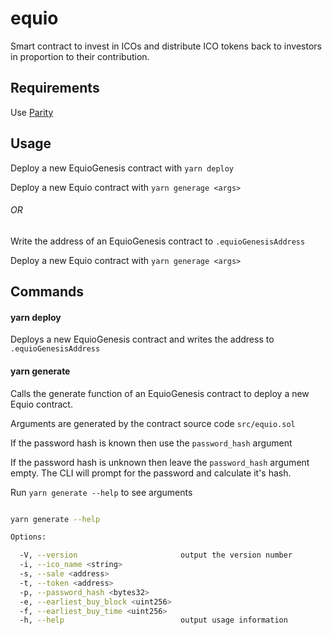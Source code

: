 # equio

Smart contract to invest in ICOs and distribute ICO tokens back to investors in proportion to their contribution.

## Requirements

Use [Parity](https://parity.io/)

## Usage

Deploy a new EquioGenesis contract with `yarn deploy`

Deploy a new Equio contract with `yarn generage <args>`

###### OR

Write the address of an EquioGenesis contract to `.equioGenesisAddress`

Deploy a new Equio contract with `yarn generage <args>`

## Commands

#### yarn deploy

Deploys a new EquioGenesis contract and writes the address to `.equioGenesisAddress`

#### yarn generate

Calls the generate function of an EquioGenesis contract to deploy a new Equio contract.

Arguments are generated by the contract source code `src/equio.sol`

If the password hash is known then use the `password_hash` argument

If the password hash is unknown then leave the  `password_hash` argument empty. The CLI will prompt for the password and calculate it's hash.

Run `yarn generate --help` to see arguments

```sh

yarn generate --help

```
```sh
Options:

  -V, --version                       output the version number
  -i, --ico_name <string>             
  -s, --sale <address>                
  -t, --token <address>               
  -p, --password_hash <bytes32>       
  -e, --earliest_buy_block <uint256>  
  -f, --earliest_buy_time <uint256>   
  -h, --help                          output usage information

```
